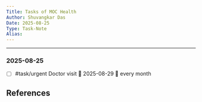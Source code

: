 ```yaml
---
Title: Tasks of MOC Health
Author: Shuvangkar Das
Date: 2025-08-25
Type: Task-Note
Alias: 
---
```

___


### 2025-08-25
- [ ] #task/urgent Doctor visit 📅 2025-08-29 🔁 every month 




















## References